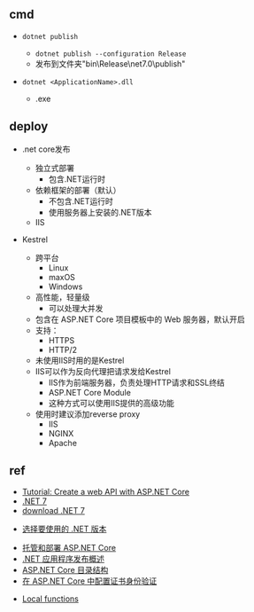 
## cmd
<!-- deploy -->
+ `dotnet publish`
    + `dotnet publish --configuration Release`
    + 发布到文件夹"bin\Release\net7.0\publish"

+ `dotnet <ApplicationName>.dll`
    + <ApplicationName>.exe

## deploy
+ .net core发布
    + 独立式部署
        + 包含.NET运行时
    + 依赖框架的部署（默认）
        + 不包含.NET运行时
        + 使用服务器上安装的.NET版本
    + IIS

+ Kestrel 
    + 跨平台
        + Linux
        + maxOS 
        + Windows
    + 高性能，轻量级
        + 可以处理大并发
    + 包含在 ASP.NET Core 项目模板中的 Web 服务器，默认开启
    + 支持：
        + HTTPS
        + HTTP/2
    + 未使用IIS时用的是Kestrel
    + IIS可以作为反向代理把请求发给Kestrel
        + IIS作为前端服务器，负责处理HTTP请求和SSL终结
        + ASP.NET Core Module
        + 这种方式可以使用IIS提供的高级功能
    + 使用时建议添加reverse proxy
        + IIS
        + NGINX
        + Apache





## ref
+ [Tutorial: Create a web API with ASP.NET Core](https://learn.microsoft.com/en-us/aspnet/core/tutorials/first-web-api?view=aspnetcore-7.0&tabs=visual-studio)
+ [.NET 7](https://devblogs.microsoft.com/dotnet-ch/%E5%AE%98%E5%AE%A3-net-7%E7%9A%84-%E5%8F%91%E5%B8%83/)
+ [download .NET 7](https://dotnet.microsoft.com/en-us/download)
<!-- others -->
+ [选择要使用的 .NET 版本](https://learn.microsoft.com/zh-cn/dotnet/core/versions/selection)

<!-- deploy -->
+ [托管和部署 ASP.NET Core](https://learn.microsoft.com/zh-cn/aspnet/core/host-and-deploy/?view=aspnetcore-7.0)
+ [.NET 应用程序发布概述](https://learn.microsoft.com/zh-cn/dotnet/core/deploying/)
+ [ASP.NET Core 目录结构](https://learn.microsoft.com/zh-cn/aspnet/core/host-and-deploy/directory-structure?view=aspnetcore-7.0)
+ [在 ASP.NET Core 中配置证书身份验证](https://learn.microsoft.com/zh-cn/aspnet/core/security/authentication/certauth?view=aspnetcore-7.0#optional-client-certificates)

<!-- new features -->
+ [Local functions ](https://learn.microsoft.com/en-us/dotnet/csharp/programming-guide/classes-and-structs/local-functions)